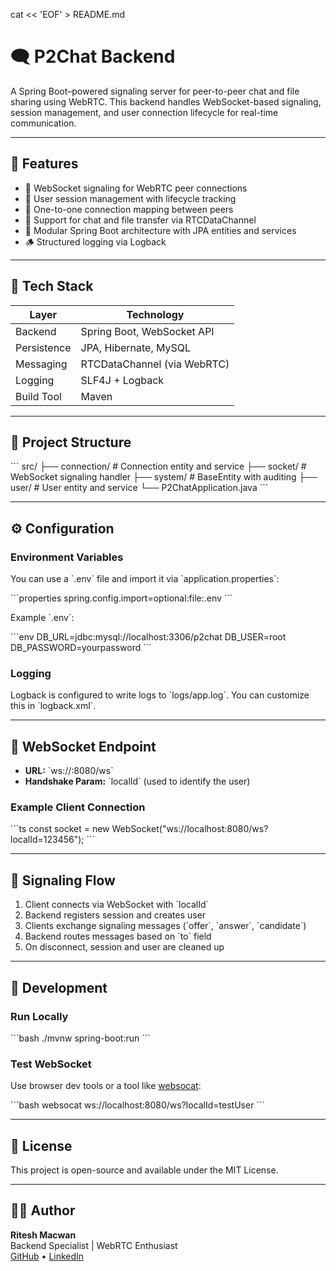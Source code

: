 cat << 'EOF' > README.md
# 🗨️ P2Chat Backend

A Spring Boot–powered signaling server for peer-to-peer chat and file sharing using WebRTC. This backend handles WebSocket-based signaling, session management, and user connection lifecycle for real-time communication.

---

## 🚀 Features

- 📡 WebSocket signaling for WebRTC peer connections  
- 👤 User session management with lifecycle tracking  
- 🔗 One-to-one connection mapping between peers  
- 📁 Support for chat and file transfer via RTCDataChannel  
- 🧩 Modular Spring Boot architecture with JPA entities and services  
- 🪵 Structured logging via Logback  

---

## 🧱 Tech Stack

| Layer         | Technology              |
|--------------|--------------------------|
| Backend       | Spring Boot, WebSocket API |
| Persistence   | JPA, Hibernate, MySQL    |
| Messaging     | RTCDataChannel (via WebRTC) |
| Logging       | SLF4J + Logback          |
| Build Tool    | Maven                    |

---

## 📂 Project Structure

\`\`\`
src/
├── connection/         # Connection entity and service
├── socket/             # WebSocket signaling handler
├── system/             # BaseEntity with auditing
├── user/               # User entity and service
└── P2ChatApplication.java
\`\`\`

---

## ⚙️ Configuration

### Environment Variables

You can use a \`.env\` file and import it via \`application.properties\`:

\`\`\`properties
spring.config.import=optional:file:.env
\`\`\`

Example \`.env\`:

\`\`\`env
DB_URL=jdbc:mysql://localhost:3306/p2chat
DB_USER=root
DB_PASSWORD=yourpassword
\`\`\`

### Logging

Logback is configured to write logs to \`logs/app.log\`. You can customize this in \`logback.xml\`.

---

## 🔌 WebSocket Endpoint

- **URL:** \`ws://<host>:8080/ws\`
- **Handshake Param:** \`localId\` (used to identify the user)

### Example Client Connection

\`\`\`ts
const socket = new WebSocket("ws://localhost:8080/ws?localId=123456");
\`\`\`

---

## 📡 Signaling Flow

1. Client connects via WebSocket with \`localId\`
2. Backend registers session and creates user
3. Clients exchange signaling messages (\`offer\`, \`answer\`, \`candidate\`)
4. Backend routes messages based on \`to\` field
5. On disconnect, session and user are cleaned up

---

## 🧪 Development

### Run Locally

\`\`\`bash
./mvnw spring-boot:run
\`\`\`

### Test WebSocket

Use browser dev tools or a tool like [websocat](https://github.com/vi/websocat):

\`\`\`bash
websocat ws://localhost:8080/ws?localId=testUser
\`\`\`

---

## 📜 License

This project is open-source and available under the MIT License.

---

## 👨‍💻 Author

**Ritesh Macwan**  
Backend Specialist | WebRTC Enthusiast  
[GitHub](https://github.com/ritesh-7299) • [LinkedIn](https://www.linkedin.com/in/ritesh-macwan-8a70891ba)
